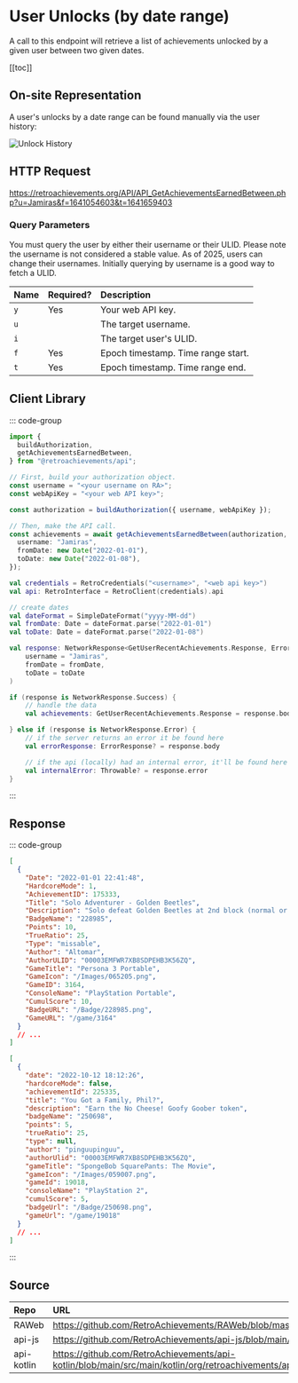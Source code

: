 <script setup>
import SampleRequest from '../components/SampleRequest.vue';
</script>

# User Unlocks (by date range)

A call to this endpoint will retrieve a list of achievements unlocked by a given user between two given dates.

[[toc]]

## On-site Representation

A user's unlocks by a date range can be found manually via the user history:

![Unlock History](/unlock-history.png)

## HTTP Request

<SampleRequest httpVerb="GET">https://retroachievements.org/API/API_GetAchievementsEarnedBetween.php?u=Jamiras&f=1641054603&t=1641659403</SampleRequest>

### Query Parameters

You must query the user by either their username or their ULID. Please note the username is not considered a stable value. As of 2025, users can change their usernames. Initially querying by username is a good way to fetch a ULID.

| Name | Required? | Description                        |
| :--- | :-------- | :--------------------------------- |
| `y`  | Yes       | Your web API key.                  |
| `u`  |           | The target username.               |
| `i`  |           | The target user's ULID.            |
| `f`  | Yes       | Epoch timestamp. Time range start. |
| `t`  | Yes       | Epoch timestamp. Time range end.   |

## Client Library

::: code-group

```ts [NodeJS]
import {
  buildAuthorization,
  getAchievementsEarnedBetween,
} from "@retroachievements/api";

// First, build your authorization object.
const username = "<your username on RA>";
const webApiKey = "<your web API key>";

const authorization = buildAuthorization({ username, webApiKey });

// Then, make the API call.
const achievements = await getAchievementsEarnedBetween(authorization, {
  username: "Jamiras",
  fromDate: new Date("2022-01-01"),
  toDate: new Date("2022-01-08"),
});
```

```kotlin [Kotlin]
val credentials = RetroCredentials("<username>", "<web api key>")
val api: RetroInterface = RetroClient(credentials).api

// create dates
val dateFormat = SimpleDateFormat("yyyy-MM-dd")
val fromDate: Date = dateFormat.parse("2022-01-01")
val toDate: Date = dateFormat.parse("2022-01-08")

val response: NetworkResponse<GetUserRecentAchievements.Response, ErrorResponse> = api.getAchievementsEarnedBetween(
    username = "Jamiras",
    fromDate = fromDate,
    toDate = toDate
)

if (response is NetworkResponse.Success) {
    // handle the data
    val achievements: GetUserRecentAchievements.Response = response.body

} else if (response is NetworkResponse.Error) {
    // if the server returns an error it be found here
    val errorResponse: ErrorResponse? = response.body

    // if the api (locally) had an internal error, it'll be found here
    val internalError: Throwable? = response.error
}
```

:::

## Response

::: code-group

```json [HTTP Response]
[
  {
    "Date": "2022-01-01 22:41:48",
    "HardcoreMode": 1,
    "AchievementID": 175333,
    "Title": "Solo Adventurer - Golden Beetles",
    "Description": "Solo defeat Golden Beetles at 2nd block (normal or above)",
    "BadgeName": "228985",
    "Points": 10,
    "TrueRatio": 25,
    "Type": "missable",
    "Author": "Altomar",
    "AuthorULID": "00003EMFWR7XB8SDPEHB3K56ZQ",
    "GameTitle": "Persona 3 Portable",
    "GameIcon": "/Images/065205.png",
    "GameID": 3164,
    "ConsoleName": "PlayStation Portable",
    "CumulScore": 10,
    "BadgeURL": "/Badge/228985.png",
    "GameURL": "/game/3164"
  }
  // ...
]
```

```json [NodeJS]
[
  {
    "date": "2022-10-12 18:12:26",
    "hardcoreMode": false,
    "achievementId": 225335,
    "title": "You Got a Family, Phil?",
    "description": "Earn the No Cheese! Goofy Goober token",
    "badgeName": "250698",
    "points": 5,
    "trueRatio": 25,
    "type": null,
    "author": "pinguupinguu",
    "authorUlid": "00003EMFWR7XB8SDPEHB3K56ZQ",
    "gameTitle": "SpongeBob SquarePants: The Movie",
    "gameIcon": "/Images/059007.png",
    "gameId": 19018,
    "consoleName": "PlayStation 2",
    "cumulScore": 5,
    "badgeUrl": "/Badge/250698.png",
    "gameUrl": "/game/19018"
  }
  // ...
]
```

:::

## Source

| Repo       | URL                                                                                                                  |
| :--------- | :------------------------------------------------------------------------------------------------------------------- |
| RAWeb      | https://github.com/RetroAchievements/RAWeb/blob/master/public/API/API_GetAchievementsEarnedBetween.php               |
| api-js     | https://github.com/RetroAchievements/api-js/blob/main/src/user/getAchievementsEarnedBetween.ts                       |
| api-kotlin | https://github.com/RetroAchievements/api-kotlin/blob/main/src/main/kotlin/org/retroachivements/api/RetroInterface.kt |
